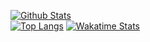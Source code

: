 [![Github Stats](https://github-readme-stats.vercel.app/api?username=itzthemeow&show_icons=true&theme=slateorange&count_private=true&include_all_commits=true)](https://github.com/itzTheMeow)<br>
[![Top Langs](https://github-readme-stats.vercel.app/api/top-langs/?username=itzthemeow&layout=compact&theme=slateorange)](https://github.com/itzTheMeow)
[![Wakatime Stats](https://github-readme-stats.vercel.app/api/wakatime?username=itzthemeow&layout=compact)](https://github.com/itzTheMeow)
